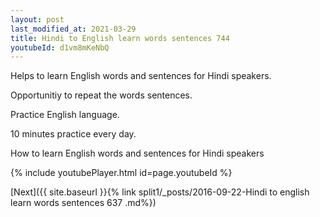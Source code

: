 ```yaml
---
layout: post
last_modified_at: 2021-03-29
title: Hindi to English learn words sentences 744 
youtubeId: d1vm8mKeNbQ
---
```

 
 
Helps to learn English words and sentences for Hindi speakers.

Opportunitiy to repeat the words sentences. 

Practice English language. 
 
10 minutes practice every day. 
 
How to learn English words and sentences for Hindi speakers 
 
{% include youtubePlayer.html id=page.youtubeId %}
 
 
[Next]({{ site.baseurl }}{% link  split1/_posts/2016-09-22-Hindi to english learn words sentences 637 .md%})
 
